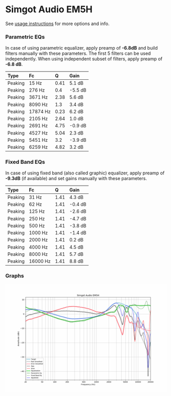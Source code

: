 # Simgot Audio EM5H
See [usage instructions](https://github.com/jaakkopasanen/AutoEq#usage) for more options and info.

### Parametric EQs
In case of using parametric equalizer, apply preamp of **-6.8dB** and build filters manually
with these parameters. The first 5 filters can be used independently.
When using independent subset of filters, apply preamp of **-6.8 dB**.

| Type    | Fc       |    Q | Gain    |
|:--------|:---------|:-----|:--------|
| Peaking | 15 Hz    | 0.41 | 5.1 dB  |
| Peaking | 276 Hz   | 0.4  | -5.5 dB |
| Peaking | 3671 Hz  | 2.38 | 5.6 dB  |
| Peaking | 8090 Hz  | 1.3  | 3.4 dB  |
| Peaking | 17874 Hz | 0.23 | 6.2 dB  |
| Peaking | 2105 Hz  | 2.64 | 1.0 dB  |
| Peaking | 2691 Hz  | 4.75 | -0.9 dB |
| Peaking | 4527 Hz  | 5.04 | 2.3 dB  |
| Peaking | 5451 Hz  | 3.2  | -3.9 dB |
| Peaking | 6259 Hz  | 4.82 | 3.2 dB  |

### Fixed Band EQs
In case of using fixed band (also called graphic) equalizer, apply preamp of **-9.3dB**
(if available) and set gains manually with these parameters.

| Type    | Fc       |    Q | Gain    |
|:--------|:---------|:-----|:--------|
| Peaking | 31 Hz    | 1.41 | 4.3 dB  |
| Peaking | 62 Hz    | 1.41 | -0.4 dB |
| Peaking | 125 Hz   | 1.41 | -2.6 dB |
| Peaking | 250 Hz   | 1.41 | -4.7 dB |
| Peaking | 500 Hz   | 1.41 | -3.8 dB |
| Peaking | 1000 Hz  | 1.41 | -1.4 dB |
| Peaking | 2000 Hz  | 1.41 | 0.2 dB  |
| Peaking | 4000 Hz  | 1.41 | 4.5 dB  |
| Peaking | 8000 Hz  | 1.41 | 5.7 dB  |
| Peaking | 16000 Hz | 1.41 | 8.8 dB  |

### Graphs
![](./Simgot%20Audio%20EM5H.png)